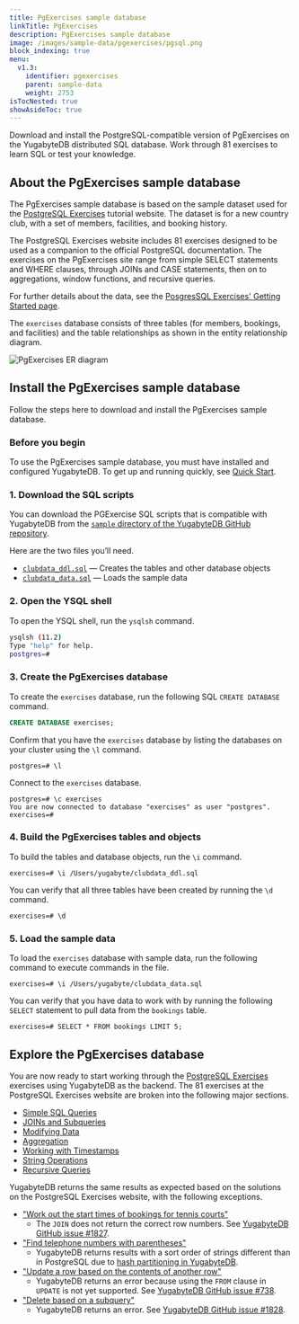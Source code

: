 ```yaml
---
title: PgExercises sample database 
linkTitle: PgExercises
description: PgExercises sample database
image: /images/sample-data/pgexercises/pgsql.png
block_indexing: true
menu:
  v1.3:
    identifier: pgexercises
    parent: sample-data
    weight: 2753
isTocNested: true
showAsideToc: true
---
```


Download and install the PostgreSQL-compatible version of PgExercises on the YugabyteDB distributed SQL database. Work through 81 exercises to learn SQL or test your knowledge.

## About the PgExercises sample database

The PgExercises sample database is based on the sample dataset used for the [PostgreSQL Exercises](https://pgexercises.com/) tutorial website. The dataset is for a new country club, with a set of members, facilities, and booking history.

The PostgreSQL Exercises website includes 81 exercises designed to be used as a companion to the official PostgreSQL documentation. The exercises on the PgExercises site range from simple SELECT statements and WHERE clauses, through JOINs and CASE statements, then on to aggregations, window functions, and recursive queries.

For further details about the data, see the [PosgresSQL Exercises' Getting Started page](https://pgexercises.com/gettingstarted.html).

The `exercises` database consists of three tables (for members, bookings, and facilities) and the table relationships as shown in the entity relationship diagram.

![PgExercises ER diagram](/images/sample-data/pgexercises/pgexercises-er-diagram.png)

## Install the PgExercises sample database

Follow the steps here to download and install the PgExercises sample database.

### Before you begin

To use the PgExercises sample database, you must have installed and configured YugabyteDB. To get up and running quickly, see [Quick Start](/latest/quick-start/).

### 1. Download the SQL scripts

You can download the PGExercise SQL scripts that is compatible with YugabyteDB from the [`sample` directory of the YugabyteDB GitHub repository](https://github.com/yugabyte/yugabyte-db/tree/master/sample).

Here are the two files you’ll need.

- [`clubdata_ddl.sql`](https://raw.githubusercontent.com/yugabyte/yugabyte-db/master/sample/clubdata_ddl.sql) — Creates the tables and other database objects
- [`clubdata_data.sql`](https://raw.githubusercontent.com/yugabyte/yugabyte-db/master/sample/clubdata_data.sql) — Loads the sample data

### 2. Open the YSQL shell

To open the YSQL shell, run the `ysqlsh` command.

```sh
ysqlsh (11.2)
Type "help" for help.
postgres=#
```

### 3. Create the PgExercises database

To create the `exercises` database, run the following SQL `CREATE DATABASE` command.

```sql
CREATE DATABASE exercises;
```

Confirm that you have the `exercises` database by listing the databases on your cluster using the `\l` command.

```
postgres=# \l
```

Connect to the `exercises` database.

```
postgres=# \c exercises
You are now connected to database "exercises" as user "postgres".
exercises=#
```

### 4. Build the PgExercises tables and objects

To build the tables and database objects, run the `\i` command.

```
exercises=# \i /Users/yugabyte/clubdata_ddl.sql
```

You can verify that all three tables have been created by running the `\d` command.

```
exercises=# \d
```

### 5. Load the sample data

To load the `exercises` database with sample data, run the following command to execute commands in the file.

```
exercises=# \i /Users/yugabyte/clubdata_data.sql
```

You can verify that you have data to work with by running the following `SELECT` statement to pull data from the `bookings` table.

```
exercises=# SELECT * FROM bookings LIMIT 5;
```

## Explore the PgExercises database

You are now ready to start working through the [PostgreSQL Exercises](https://pgexercises.com/) exercises using YugabyteDB as the backend. The 81 exercises at the PostgreSQL Exercises website are broken into the following major sections.

- [Simple SQL Queries](https://pgexercises.com/questions/basic/)
- [JOINs and Subqueries](https://pgexercises.com/questions/joins/)
- [Modifying Data](https://pgexercises.com/questions/updates/)
- [Aggregation](https://pgexercises.com/questions/aggregates/)
- [Working with Timestamps](https://pgexercises.com/questions/date/)
- [String Operations](https://pgexercises.com/questions/string/)
- [Recursive Queries](https://pgexercises.com/questions/recursive/)

YugabyteDB returns the same results as expected based on the solutions on the PostgreSQL Exercises website, with the following exceptions.

- ["Work out the start times of bookings for tennis courts"](https://pgexercises.com/questions/joins/simplejoin2.html)
  - The `JOIN` does not return the correct row numbers. See [YugabyteDB GitHub issue #1827](https://github.com/yugabyte/yugabyte-db/issues/1827).
- ["Find telephone numbers with parentheses"](https://pgexercises.com/questions/string/reg.html)
  - YugabyteDB returns results with a sort order of strings different than in PostgreSQL due to [hash partitioning in YugabyteDB](../architecture/docdb/sharding/#hash-partitioning-tables).
- ["Update a row based on the contents of another row"](https://pgexercises.com/questions/updates/updatecalculated.html)
  - YugabyteDB returns an error because using the `FROM` clause in `UPDATE` is not yet supported. See [YugabyteDB GitHub issue #738](https://github.com/yugabyte/yugabyte-db/issues/738).
- ["Delete based on a subquery"](https://pgexercises.com/questions/updates/deletewh2.html)
  - YugabyteDB returns an error. See [YugabyteDB GitHub issue #1828](https://github.com/yugabyte/yugabyte-db/issues/1828).
